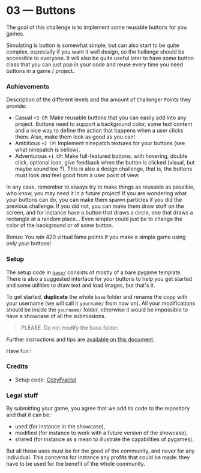# 03 — Buttons

The goal of this challenge is to implement some reusable buttons for you games.

Simulating is button is somewhat simple, but can also start to be quite complex, especially
if you want it well design, so the hallenge should be accessible to everyone.
It will also be quite useful later to have some button class that you can just pop in your code
and reuse every time you need buttons in a game / project.

### Achievements

 Description of the different levels and the amount of 
`C`hallenger `P`oints they provide:

- Casual `+3 CP`: Make reusable buttons that you can easily add into any project.
    Buttons need to support a background color, some text content and a nice way to
    define the action that happens when a user clicks them. 
    Also, make them look as good as you can!
- Ambitious `+2 CP`: Implement ninepatch textures for your buttons (see what ninepatch is bellow).
- Adventurous `+1 CP`: Make full-featured buttons, with hovering, double click, optional icon,
    give feedback when the button is clicked (visual, but maybe sound too ?).
    This is also a design challenge, that is, the buttons must look *and* feel good from a user point
    of view.
    

In any case, remember to always try to make things as reusable as possible,
who know, you may need it in a future project!
If you are wondering what your buttons can do, you can make them spawn particles if you
did the previous challenge. If you did not, you can make them draw stuff on the screen,
and for instance have a button that draws a circle, one that draws a rectangle at a random place...
Even simpler could just be to change the color of the background or of some button.

Bonus: You win 420 virtual fame points if you make a simple game using *only* your buttons!

### Setup

The setup code in [`base/`](./base) consists of mostly of a bare pygame template. 
There is also a suggested interface for your buttons to help you get started
and some utilities to draw text and load images, but that's it.

To get started, **duplicate** the whole `base` folder and rename the copy with your username
(we will call it `yourname/` from now on). All your modifications should be inside the `yourname/` folder,
otherwise it would be impossible to have a showcase of all the submissions.

> PLEASE. Do not modify the base folder.

Further instructions and tips are [available on this document](../general_instructions.md).

Have fun !

### Credits

 - Setup code: [CozyFractal](https://cozyfractal.com)

### Legal stuff

By submitting your game, you agree that we add its code to the repository 
and that it can be:
- used (for instance in the showcase), 
- modified (for instance to work with a future version of the showcase),
- shared (for instance as a mean to illustrate the capabilities of pygames).

But all those uses must be for the good of the community, and never for any individual.
This concerns for instance any profits that could be made: they have to be used for the 
benefit of the whole community.
